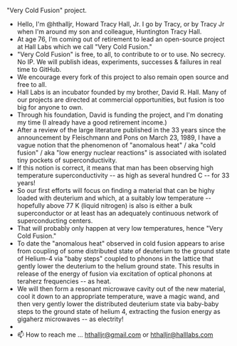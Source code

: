 "Very Cold Fusion" project.
- Hello, I'm @hthalljr, Howard Tracy Hall, Jr. I go by Tracy, or by Tracy Jr when I'm around my son and colleague, Huntington Tracy Hall.
- At age 76, I'm coming out of retirement to lead an open-source project at Hall Labs which we call "Very Cold Fusion."
- "Very Cold Fusion" is free, to all, to contribute to or to use. No secrecy. No IP. We will publish ideas, experiments, successes & failures in real time to GitHub.
- We encourage every fork of this project to also remain open source and free to all.
- Hall Labs is an incubator founded by my brother, David R. Hall. Many of our projects are directed at commercial opportunities, but fusion is too big for anyone to own.
- Through his foundation, David is funding the project, and I'm donating my time (I already have a good retirement income.)
- After a review of the large literature published in the 33 years since the announcement by Fleischmann and Pons on March 23, 1989, I have a vague notion that the phenomenon of "anomalous heat" / aka "cold fusion" / aka "low energy nuclear reactions" is associated with isolated tiny pockets of superconductivity.
- If this notion is correct, it means that man has been observing high temperature superconductivity -- as high as several hundred C -- for 33 years!
- So our first efforts will focus on finding a material that can be highy loaded with deuterium and which, at a suitably low temperature -- hopefully above 77 K (liquid nitrogen) is also is either a bulk superconductor or at least has an adequately continuous network of superconducting centers.
- That will probably only happen at very low temperatures, hence "Very Cold Fusion."
- To date the "anomalous heat" observed in cold fusion appears to arise from coupling of some distributed state of deuterium to the ground state of Helium-4 via "baby steps" coupled to phonons in the lattice that gently lower the deuterium to the helium ground state. This results in release of the energy of fusion via excitation of optical phonons at teraherz frequencies -- as heat.
- We will then form a resonant microwave cavity out of the new material, cool it down to an appropriate temperature, wave a magic wand, and then very gently lower the distributed deuterium state via baby-baby steps to the ground state of helium 4, extracting the fusion energy as gigaherz microwaves -- as electrity!
-   
- 📫 How to reach me ... hthalljr@gmail.com or hthalljr@halllabs.com

<!---
hthalljr/hthalljr is a ✨ special ✨ repository because its `README.md` (this file) appears on your GitHub profile.
You can click the Preview link to take a look at your changes.
--->
